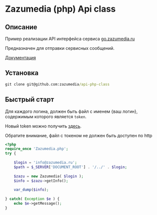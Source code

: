 # Zazumedia (php) Api class

## Описание

Пример реализации API интерфейса сервиса [go.zazumedia.ru](https://go.zazumedia.ru)

Предназначен для отправки сервисных сообщений. 

[Документация](http://docs.zazumedia.ru)

## Установка
```cmd
git clone git@github.com:zazumedia/api-php-class
```
## Быстрый старт

Для каждого логина, должен быть файл с именем {ваш логин}, содержимым которого является `token`.

Новый token можно получить [здесь](https://go.zazumedia.ru/profile/edit).

Обратите внимание, файл с токеном не должен быть доступен по http

```php
<?php
require_once 'Zazumedia.php';
try {
    
    $login = 'info@zazumedia.ru';
    $path = $_SERVER['DOCUMENT_ROOT'] . '/../' . $login;
    
    $zazu = new Zazumedia( $login );
    $info = $zazu->getInfo();
    
    var_dump($info);
    
} catch( Exception $e ) {
    echo $e->getMessage();
}
```